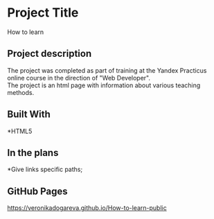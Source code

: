 # Project Title
How to learn
## Project description
The project was completed as part of training at the Yandex Practicus online course in the direction of "Web Developer".  
The project is an html page with information about various teaching methods.
## Built With
*HTML5
## In the plans
*Give links specific paths;
## GitHub Pages
https://veronikadogareva.github.io/How-to-learn-public


